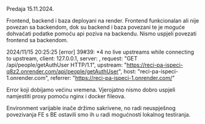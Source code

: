 Predaja 15.11.2024.

Frontend, backend i baza deployani na render. Frontend funkcionalan ali nije povezan sa backendom, dok su backend i baza povezani te je moguće dohvaćati podatke pomoću api poziva na backendu. Nismo uspjeli povezati frontend sa backendom.

2024/11/15 20:25:25 [error] 39#39: *4 no live upstreams while connecting to upstream, client: 127.0.0.1, server: , request: "GET /api/people/getAuthUser HTTP/1.1", upstream: "https://reci-pa-ispeci-q8z2.onrender.com/api/people/getAuthUser", host: "reci-pa-ispeci-1.onrender.com", referrer: "https://reci-pa-ispeci-1.onrender.com/"

Error koji dobijamo većinu vremena. Vjerojatno nismo dobro uspjeli namjestiti proxy pomoću nginx i docker fileova. 

Environment varijable inače držimo sakrivene, no radi neuspješnog povezivanja FE s BE ostavili smo ih u radi mogućnosti lokalnog testiranja.
